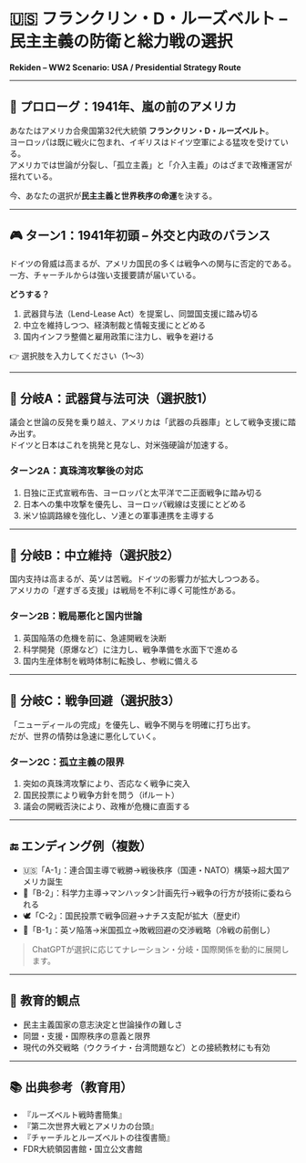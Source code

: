 # 🇺🇸 フランクリン・D・ルーズベルト – 民主主義の防衛と総力戦の選択  
**Rekiden – WW2 Scenario: USA / Presidential Strategy Route**

---

## 📜 プロローグ：1941年、嵐の前のアメリカ

あなたはアメリカ合衆国第32代大統領 **フランクリン・D・ルーズベルト**。  
ヨーロッパは既に戦火に包まれ、イギリスはドイツ空軍による猛攻を受けている。  
アメリカでは世論が分裂し、「孤立主義」と「介入主義」のはざまで政権運営が揺れている。

今、あなたの選択が**民主主義と世界秩序の命運**を決する。

---

## 🎮 ターン1：1941年初頭 – 外交と内政のバランス

ドイツの脅威は高まるが、アメリカ国民の多くは戦争への関与に否定的である。  
一方、チャーチルからは強い支援要請が届いている。

**どうする？**

1. 武器貸与法（Lend-Lease Act）を提案し、同盟国支援に踏み切る  
2. 中立を維持しつつ、経済制裁と情報支援にとどめる  
3. 国内インフラ整備と雇用政策に注力し、戦争を避ける

👉 選択肢を入力してください（1〜3）

---

## 🔁 分岐A：武器貸与法可決（選択肢1）

議会と世論の反発を乗り越え、アメリカは「武器の兵器庫」として戦争支援に踏み出す。  
ドイツと日本はこれを挑発と見なし、対米強硬論が加速する。

### ターン2A：真珠湾攻撃後の対応

1. 日独に正式宣戦布告、ヨーロッパと太平洋で二正面戦争に踏み切る  
2. 日本への集中攻撃を優先し、ヨーロッパ戦線は支援にとどめる  
3. 米ソ協調路線を強化し、ソ連との軍事連携を主導する

---

## 🔁 分岐B：中立維持（選択肢2）

国内支持は高まるが、英ソは苦戦。ドイツの影響力が拡大しつつある。  
アメリカの「遅すぎる支援」は戦局を不利に導く可能性がある。

### ターン2B：戦局悪化と国内世論

1. 英国陥落の危機を前に、急遽開戦を決断  
2. 科学開発（原爆など）に注力し、戦争準備を水面下で進める  
3. 国内生産体制を戦時体制に転換し、参戦に備える

---

## 🔁 分岐C：戦争回避（選択肢3）

「ニューディールの完成」を優先し、戦争不関与を明確に打ち出す。  
だが、世界の情勢は急速に悪化していく。

### ターン2C：孤立主義の限界

1. 突如の真珠湾攻撃により、否応なく戦争に突入  
2. 国民投票により戦争方針を問う（ifルート）  
3. 議会の開戦否決により、政権が危機に直面する

---

## 🔚 エンディング例（複数）

- 🇺🇸「A-1」：連合国主導で戦勝→戦後秩序（国連・NATO）構築→超大国アメリカ誕生
- 🧭「B-2」：科学力主導→マンハッタン計画先行→戦争の行方が技術に委ねられる
- 🕊️「C-2」：国民投票で戦争回避→ナチス支配が拡大（歴史if）
- 🔄「B-1」：英ソ陥落→米国孤立→敗戦回避の交渉戦略（冷戦の前倒し）

> ChatGPTが選択に応じてナレーション・分岐・国際関係を動的に展開します。

---

## 🧠 教育的観点

- 民主主義国家の意志決定と世論操作の難しさ  
- 同盟・支援・国際秩序の意義と限界  
- 現代の外交戦略（ウクライナ・台湾問題など）との接続教材にも有効

---

## 📚 出典参考（教育用）

- 『ルーズベルト戦時書簡集』  
- 『第二次世界大戦とアメリカの台頭』  
- 『チャーチルとルーズベルトの往復書簡』  
- FDR大統領図書館・国立公文書館
